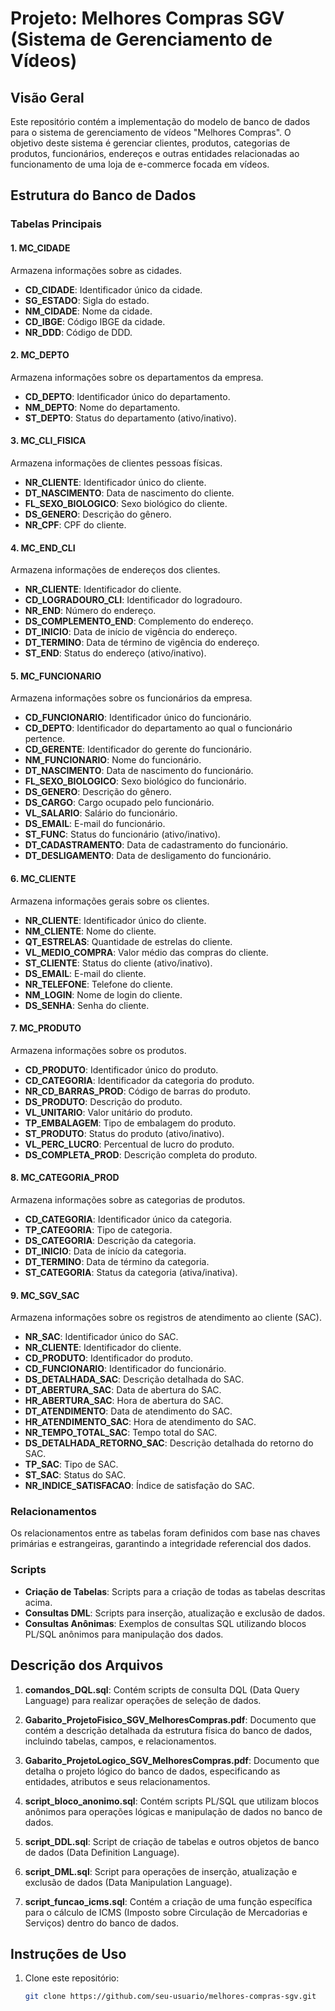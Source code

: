 # Projeto: Melhores Compras SGV (Sistema de Gerenciamento de Vídeos)

## Visão Geral

Este repositório contém a implementação do modelo de banco de dados para o sistema de gerenciamento de vídeos "Melhores Compras". O objetivo deste sistema é gerenciar clientes, produtos, categorias de produtos, funcionários, endereços e outras entidades relacionadas ao funcionamento de uma loja de e-commerce focada em vídeos.

## Estrutura do Banco de Dados

### Tabelas Principais

#### 1. MC_CIDADE
Armazena informações sobre as cidades.

- **CD_CIDADE**: Identificador único da cidade.
- **SG_ESTADO**: Sigla do estado.
- **NM_CIDADE**: Nome da cidade.
- **CD_IBGE**: Código IBGE da cidade.
- **NR_DDD**: Código de DDD.

#### 2. MC_DEPTO
Armazena informações sobre os departamentos da empresa.

- **CD_DEPTO**: Identificador único do departamento.
- **NM_DEPTO**: Nome do departamento.
- **ST_DEPTO**: Status do departamento (ativo/inativo).

#### 3. MC_CLI_FISICA
Armazena informações de clientes pessoas físicas.

- **NR_CLIENTE**: Identificador único do cliente.
- **DT_NASCIMENTO**: Data de nascimento do cliente.
- **FL_SEXO_BIOLOGICO**: Sexo biológico do cliente.
- **DS_GENERO**: Descrição do gênero.
- **NR_CPF**: CPF do cliente.

#### 4. MC_END_CLI
Armazena informações de endereços dos clientes.

- **NR_CLIENTE**: Identificador do cliente.
- **CD_LOGRADOURO_CLI**: Identificador do logradouro.
- **NR_END**: Número do endereço.
- **DS_COMPLEMENTO_END**: Complemento do endereço.
- **DT_INICIO**: Data de início de vigência do endereço.
- **DT_TERMINO**: Data de término de vigência do endereço.
- **ST_END**: Status do endereço (ativo/inativo).

#### 5. MC_FUNCIONARIO
Armazena informações sobre os funcionários da empresa.

- **CD_FUNCIONARIO**: Identificador único do funcionário.
- **CD_DEPTO**: Identificador do departamento ao qual o funcionário pertence.
- **CD_GERENTE**: Identificador do gerente do funcionário.
- **NM_FUNCIONARIO**: Nome do funcionário.
- **DT_NASCIMENTO**: Data de nascimento do funcionário.
- **FL_SEXO_BIOLOGICO**: Sexo biológico do funcionário.
- **DS_GENERO**: Descrição do gênero.
- **DS_CARGO**: Cargo ocupado pelo funcionário.
- **VL_SALARIO**: Salário do funcionário.
- **DS_EMAIL**: E-mail do funcionário.
- **ST_FUNC**: Status do funcionário (ativo/inativo).
- **DT_CADASTRAMENTO**: Data de cadastramento do funcionário.
- **DT_DESLIGAMENTO**: Data de desligamento do funcionário.

#### 6. MC_CLIENTE
Armazena informações gerais sobre os clientes.

- **NR_CLIENTE**: Identificador único do cliente.
- **NM_CLIENTE**: Nome do cliente.
- **QT_ESTRELAS**: Quantidade de estrelas do cliente.
- **VL_MEDIO_COMPRA**: Valor médio das compras do cliente.
- **ST_CLIENTE**: Status do cliente (ativo/inativo).
- **DS_EMAIL**: E-mail do cliente.
- **NR_TELEFONE**: Telefone do cliente.
- **NM_LOGIN**: Nome de login do cliente.
- **DS_SENHA**: Senha do cliente.

#### 7. MC_PRODUTO
Armazena informações sobre os produtos.

- **CD_PRODUTO**: Identificador único do produto.
- **CD_CATEGORIA**: Identificador da categoria do produto.
- **NR_CD_BARRAS_PROD**: Código de barras do produto.
- **DS_PRODUTO**: Descrição do produto.
- **VL_UNITARIO**: Valor unitário do produto.
- **TP_EMBALAGEM**: Tipo de embalagem do produto.
- **ST_PRODUTO**: Status do produto (ativo/inativo).
- **VL_PERC_LUCRO**: Percentual de lucro do produto.
- **DS_COMPLETA_PROD**: Descrição completa do produto.

#### 8. MC_CATEGORIA_PROD
Armazena informações sobre as categorias de produtos.

- **CD_CATEGORIA**: Identificador único da categoria.
- **TP_CATEGORIA**: Tipo de categoria.
- **DS_CATEGORIA**: Descrição da categoria.
- **DT_INICIO**: Data de início da categoria.
- **DT_TERMINO**: Data de término da categoria.
- **ST_CATEGORIA**: Status da categoria (ativa/inativa).

#### 9. MC_SGV_SAC
Armazena informações sobre os registros de atendimento ao cliente (SAC).

- **NR_SAC**: Identificador único do SAC.
- **NR_CLIENTE**: Identificador do cliente.
- **CD_PRODUTO**: Identificador do produto.
- **CD_FUNCIONARIO**: Identificador do funcionário.
- **DS_DETALHADA_SAC**: Descrição detalhada do SAC.
- **DT_ABERTURA_SAC**: Data de abertura do SAC.
- **HR_ABERTURA_SAC**: Hora de abertura do SAC.
- **DT_ATENDIMENTO**: Data de atendimento do SAC.
- **HR_ATENDIMENTO_SAC**: Hora de atendimento do SAC.
- **NR_TEMPO_TOTAL_SAC**: Tempo total do SAC.
- **DS_DETALHADA_RETORNO_SAC**: Descrição detalhada do retorno do SAC.
- **TP_SAC**: Tipo de SAC.
- **ST_SAC**: Status do SAC.
- **NR_INDICE_SATISFACAO**: Índice de satisfação do SAC.

### Relacionamentos

Os relacionamentos entre as tabelas foram definidos com base nas chaves primárias e estrangeiras, garantindo a integridade referencial dos dados.

### Scripts

- **Criação de Tabelas**: Scripts para a criação de todas as tabelas descritas acima.
- **Consultas DML**: Scripts para inserção, atualização e exclusão de dados.
- **Consultas Anônimas**: Exemplos de consultas SQL utilizando blocos PL/SQL anônimos para manipulação dos dados.

## Descrição dos Arquivos

1. **comandos_DQL.sql**: Contém scripts de consulta DQL (Data Query Language) para realizar operações de seleção de dados.

2. **Gabarito_ProjetoFisico_SGV_MelhoresCompras.pdf**: Documento que contém a descrição detalhada da estrutura física do banco de dados, incluindo tabelas, campos, e relacionamentos.

3. **Gabarito_ProjetoLogico_SGV_MelhoresCompras.pdf**: Documento que detalha o projeto lógico do banco de dados, especificando as entidades, atributos e seus relacionamentos.

4. **script_bloco_anonimo.sql**: Contém scripts PL/SQL que utilizam blocos anônimos para operações lógicas e manipulação de dados no banco de dados.

5. **script_DDL.sql**: Script de criação de tabelas e outros objetos de banco de dados (Data Definition Language).

6. **script_DML.sql**: Script para operações de inserção, atualização e exclusão de dados (Data Manipulation Language).

7. **script_funcao_icms.sql**: Contém a criação de uma função específica para o cálculo de ICMS (Imposto sobre Circulação de Mercadorias e Serviços) dentro do banco de dados.

## Instruções de Uso

1. Clone este repositório:
   ```bash
   git clone https://github.com/seu-usuario/melhores-compras-sgv.git
